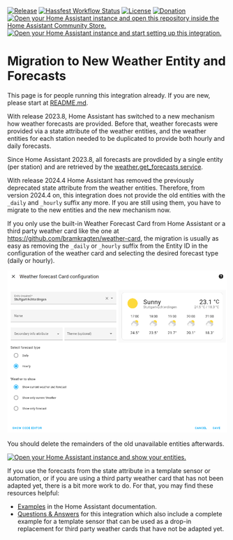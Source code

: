 [![Release](https://img.shields.io/github/v/release/hg1337/homeassistant-dwd?style=for-the-badge)](https://github.com/hg1337/homeassistant-dwd/releases) [![Hassfest Workflow Status](https://img.shields.io/github/actions/workflow/status/hg1337/homeassistant-dwd/hassfest.yml?label=Hassfest&style=for-the-badge)](https://github.com/hg1337/homeassistant-dwd/actions/workflows/hassfest.yml) [![License](https://img.shields.io/github/license/hg1337/homeassistant-dwd?style=for-the-badge)](https://github.com/hg1337/homeassistant-dwd/blob/main/LICENSE) [![Donation](https://img.shields.io/badge/Donation-Buy%20me%20a%20coffee-ffd557?style=for-the-badge)](https://www.buymeacoffee.com/hg1337)  
[![Open your Home Assistant instance and open this repository inside the Home Assistant Community Store.](https://my.home-assistant.io/badges/hacs_repository.svg)](https://my.home-assistant.io/redirect/hacs_repository/?owner=hg1337&repository=homeassistant-dwd&category=integration) [![Open your Home Assistant instance and start setting up this integration.](https://my.home-assistant.io/badges/config_flow_start.svg)](https://my.home-assistant.io/redirect/config_flow_start/?domain=dwd)

# Migration to New Weather Entity and Forecasts

This page is for people running this integration already. If you are new, please start at [README.md](./README.md).

With release 2023.8, Home Assistant has switched to a new mechanism how weather forecasts are provided. Before that, weather forecasts were provided via a state attribute of the weather entities, and the weather entities for each station needed to be duplicated to provide both hourly and daily forecasts.

Since Home Assistant 2023.8, all forecasts are provdided by a single entity (per station) and are retrieved by the [weather.get_forecasts service](https://www.home-assistant.io/integrations/weather/#service-weatherget_forecasts).

With release 2024.4 Home Assistant has removed the previously deprecated state attribute from the weather entities. Therefore, from version 2024.4 on, this integration does not provide the old entities with the `_daily` and `_hourly` suffix any more. If you are still using them, you have to migrate to the new entities and the new mechanism now.

If you only use the built-in Weather Forecast Card from Home Assistant or a third party weather card like the one at https://github.com/bramkragten/weather-card, the migration is usually as easy as removing the `_daily` or `_hourly` suffix from the Entity ID in the configuration of the weather card and selecting the desired forecast type (daily or hourly).

![Screenshot Weather Forecast Card Configuration](./images/screenshot_weather-forecast-card-configuration.png)

You should delete the remainders of the old unavailable entities afterwards.

[![Open your Home Assistant instance and show your entities.](https://my.home-assistant.io/badges/entities.svg)](https://my.home-assistant.io/redirect/entities/)

If you use the forecasts from the state attribute in a template sensor or automation, or if you are using a third party weather card that has not been adapted yet, there is a bit more work to do. For that, you may find these resources helpful:

- [Examples](https://www.home-assistant.io/integrations/weather/#examples) in the Home Assistant documentation.
- [Questions & Answers](./questions_and_answers.md) for this integration which also include a complete example for a template sensor that can be used as a drop-in replacement for third party weather cards that have not be adapted yet.
